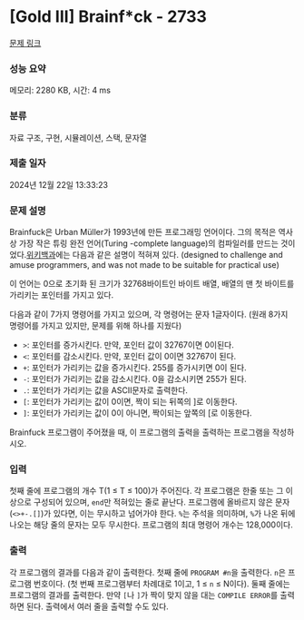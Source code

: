 # [Gold III] Brainf*ck - 2733 

[문제 링크](https://www.acmicpc.net/problem/2733) 

### 성능 요약

메모리: 2280 KB, 시간: 4 ms

### 분류

자료 구조, 구현, 시뮬레이션, 스택, 문자열

### 제출 일자

2024년 12월 22일 13:33:23

### 문제 설명

<p>Brainfuck은 Urban Müller가 1993년에 만든 프로그래밍 언어이다. 그의 목적은 역사상 가장 작은 튜링 완전 언어(Turing -complete language)의 컴파일러를 만드는 것이었다.<a href="https://en.wikipedia.org/wiki/Brainfuck">위키백과</a>에는 다음과 같은 설명이 적혀져 있다. (designed to challenge and amuse programmers, and was not made to be suitable for practical use)</p>

<p>이 언어는 0으로 초기화 된 크기가 32768바이트인 바이트 배열, 배열의 맨 첫 바이트를 가리키는 포인터를 가지고 있다.</p>

<p>다음과 같이 7가지 명령어를 가지고 있으며, 각 명령어는 문자 1글자이다. (원래 8가지 명령어를 가지고 있지만, 문제를 위해 하나를 지웠다)</p>

<ul>
	<li><code>></code>: 포인터를 증가시킨다. 만약, 포인터 값이 32767이면 0이된다.</li>
	<li><code><</code>: 포인터를 감소시킨다. 만약, 포인터 값이 0이면 32767이 된다.</li>
	<li><code>+</code>: 포인터가 가리키는 값을 증가시킨다. 255를 증가시키면 0이 된다.</li>
	<li><code>-</code>: 포인터가 가리키는 값을 감소시킨다. 0을 감소시키면 255가 된다.</li>
	<li><code>.</code>: 포인터가 가리키는 값을 ASCII문자로 출력한다.</li>
	<li><code>[</code>: 포인터가 가리키는 값이 0이면, 짝이 되는 뒤쪽의 ]로 이동한다.</li>
	<li><code>]</code>: 포인터가 가리키는 값이 0이 아니면, 짝이되는 앞쪽의 [로 이동한다.</li>
</ul>

<p>Brainfuck 프로그램이 주어졌을 때, 이 프로그램의 출력을 출력하는 프로그램을 작성하시오.</p>

### 입력 

 <p>첫째 줄에 프로그램의 개수 T(1 ≤ T ≤ 100)가 주어진다. 각 프로그램은 한줄 또는 그 이상으로 구성되어 있으며, <code>end</code>만 적혀있는 줄로 끝난다. 프로그램에 올바르지 않은 문자 (<code><>+-.[]</code>)가 있다면, 이는 무시하고 넘어가야 한다. <code>%</code>는 주석을 의미하며, <code>%</code>가 나온 뒤에 나오는 해당 줄의 문자는 모두 무시한다. 프로그램의 최대 명령어 개수는 128,000이다.</p>

### 출력 

 <p>각 프로그램의 결과를 다음과 같이 출력한다. 첫째 줄에 <code>PROGRAM #n</code>을 출력한다. <code>n</code>은 프로그램 번호이다. (첫 번째 프로그램부터 차례대로 1이고, 1 ≤ <code>n</code> ≤ N이다). 둘째 줄에는 프로그램의 결과를 출력한다. 만약 <code>[</code>나 <code>]</code>가 짝이 맞지 않을 대는 <code>COMPILE ERROR</code>를 출력하면 된다. 출력에서 여러 줄을 출력할 수도 있다.</p>

